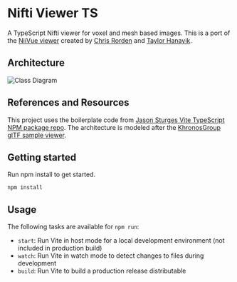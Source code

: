 # Nifti Viewer TS

A TypeScript Nifti viewer for voxel and mesh based images. This is a port of the [NiiVue viewer](https://github.com/niivue/niivue) created by [Chris Rorden](https://github.com/neurolabusc) and [Taylor Hanayik](https://github.com/hanayik).

## Architecture
![Class Diagram](http://www.plantuml.com/plantuml/proxy?src=https://raw.githubusercontent.com/cdrake/nifti-viewer-ts/main/uml/architecture.puml)

## References and Resources
This project uses the boilerplate code from [Jason Sturges Vite TypeScript NPM package repo](https://github.com/jasonsturges/vite-typescript-npm-package). The architecture is modeled after the [KhronosGroup glTF sample viewer](https://github.com/KhronosGroup/glTF-Sample-Viewer). 

## Getting started

Run npm install to get started.

```
npm install
```

## Usage

The following tasks are available for `npm run`:

- `start`: Run Vite in host mode for a local development environment (not included in production build)
- `watch`: Run Vite in watch mode to detect changes to files during development
- `build`: Run Vite to build a production release distributable
